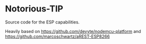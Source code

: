 # Notorious-TIP

Source code for the ESP capabilities.

Heavily based on https://github.com/devyte/nodemcu-platform and https://github.com/marcoschwartz/aREST-ESP8266


